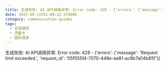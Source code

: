 ```yaml
---
title: 生成失败: AI API调用异常: Error code: 429 - {'errors': {'message': 'Request limit exceeded.', 'request_id': '91f7a9f4-0c3b-427c-9962-4ea8c8875830'}}
date: 2025-09-11T01:09:22.574806
category: communication-guides
tags:
  - 全球通信
  - 流量卡
  - 国际漫游
---
```


生成失败: AI API调用异常: Error code: 429 - {'errors': {'message': 'Request limit exceeded.', 'request_id': '05f555f4-7070-448e-ae81-ac8b7a04b85f'}}